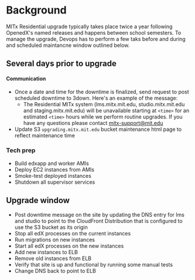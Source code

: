 # Background
MITx Residential upgrade typically takes place twice a year following OpenedX's named releases and happens between school semesters. To manage the upgrade, Devops has to perform a few taks before and during and scheduled maintancne window outlined below.

## Several days prior to upgrade

#### Communication
- Once a date and time for the downtime is finalized, send request to post scheduled downtime to 3down. Here's an example of the message:
    + The Residential MITx system (lms.mitx.mit.edu, studio.mitx.mit.edu and staging.mitx.mit.edu) will be unavailable starting at `<time>` for an estimated `<time>` hours while we perform routine upgrades. If you have any questions please contact mitx-support@mit.edu
- Update S3 `upgrading.mitx.mit.edu` bucket maintenance html page to reflect maintenance time

### Tech prep
- Build edxapp and worker AMIs
- Deploy EC2 instances from AMIs
- Smoke-test deployed instances
- Shutdown all supervisor services

## Upgrade window
- Post downtime message on the site by updating the DNS entry for lms and studio to point to the CloudFront Distribution that is configured to use the S3 bucket as its origin
- Stop all edX processes on the current instances
- Run migrations on new instances
- Start all edX processes on the new instances
- Add new instances to ELB
- Remove old instances from ELB
- Verify that site is up and functional by running some manual tests
- Change DNS back to point to ELB
